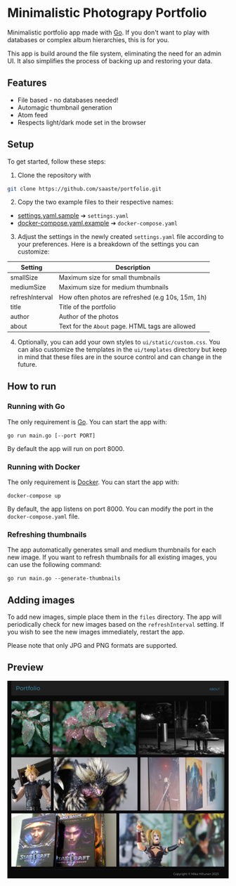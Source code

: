 # Minimalistic Photograpy Portfolio

Minimalistic portfolio app made with [Go](https://go.dev/). If you don't want to play with databases or complex album hierarchies, this is for you.

This app is build around the file system, eliminating the need for an admin UI. It also simplifies the process of backing up and restoring your data.

## Features
- File based - no databases needed!
- Automagic thumbnail generation
- Atom feed
- Respects light/dark mode set in the browser

## Setup

To get started, follow these steps:

1. Clone the repository with
```bash
git clone https://github.com/saaste/portfolio.git
```


2. Copy the two example files to their respective names:
- [settings.yaml.sample](settings.yaml.sample) ➔ `settings.yaml`
- [docker-compose.yaml.example](docker-compose.yaml.example) ➔ `docker-compose.yaml`

3. Adjust the settings in the newly created `settings.yaml` file according to your preferences. Here is a
breakdown of the settings you can customize:

| Setting           | Description
|------------------ | -------------------------------------------------
| smallSize         | Maximum size for small thumbnails 
| mediumSize        | Maximum size for medium thumbnails 
| refreshInterval   | How often photos are refreshed (e.g 10s, 15m, 1h)
| title             | Title of the portfolio
| author            | Author of the photos
| about             | Text for the `About` page. HTML tags are allowed

4. Optionally, you can add your own styles to `ui/static/custom.css`. You can also customize the templates in the `ui/templates` directory but keep in
mind that these files are in the source control and can change in the future.

## How to run

### Running with Go
The only requirement is [Go](https://go.dev/). You can start the app with:
```
go run main.go [--port PORT]
```

By default the app will run on port 8000.

### Running with Docker
The only requirement is [Docker](https://www.docker.com/). You can start the app with:
```
docker-compose up
```

By default, the app listens on port 8000. You can modify the port in the `docker-compose.yaml` file.

### Refreshing thumbnails
The app automatically generates small and medium thumbnails for each new image. If you want to refresh
thumbnails for all existing images, you can use the following command:
```
go run main.go --generate-thumbnails
```

## Adding images
To add new images, simple place them in the `files` directory. The app will periodically check for new
images based on the `refreshInterval` setting. If you wish to see the new images immediately, restart
the app.

Please note that only JPG and PNG formats are supported.

## Preview
![Calendar preview](docs/screenshot.png)
